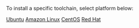 <p id="platforms">To install a specific toolchain, select platform below:</p>

<div class="interactive-tabs os">
  <div class="tabs">
    <a href="/install/linux/ubuntu#versions" aria-pressed="{{ include.ubuntu }}">Ubuntu</a>
    <a href="/install/linux/amazonlinux#versions" aria-pressed="{{ include.amazonlinux }}">Amazon Linux</a>
    <a href="/install/linux/centos#versions" aria-pressed="{{ include.centos }}">CentOS</a>
    <a href="/install/linux/ubi#versions" aria-pressed="{{ include.ubi }}">Red Hat</a>
    <!-- <a href="/install/linux/fedora#versions" aria-pressed="{{ include.fedora }}">Fedora</a>
    <a href="/install/linux/debain#versions" aria-pressed="{{ include.debain }}">Debian</a> -->
  </div>
</div>

<br>

